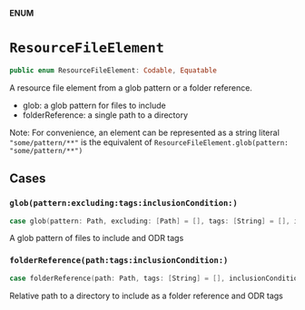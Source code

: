 **ENUM**

# `ResourceFileElement`

```swift
public enum ResourceFileElement: Codable, Equatable
```

A resource file element from a glob pattern or a folder reference.

- glob: a glob pattern for files to include
- folderReference: a single path to a directory

Note: For convenience, an element can be represented as a string literal
      `"some/pattern/**"` is the equivalent of `ResourceFileElement.glob(pattern: "some/pattern/**")`

## Cases
### `glob(pattern:excluding:tags:inclusionCondition:)`

```swift
case glob(pattern: Path, excluding: [Path] = [], tags: [String] = [], inclusionCondition: PlatformCondition? = nil)
```

A glob pattern of files to include and ODR tags

### `folderReference(path:tags:inclusionCondition:)`

```swift
case folderReference(path: Path, tags: [String] = [], inclusionCondition: PlatformCondition? = nil)
```

Relative path to a directory to include as a folder reference and ODR tags
